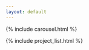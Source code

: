 ```yaml
---
layout: default
---
```


{% include carousel.html %}

<div class="section-spacer"></div>

{% include project_list.html %}
